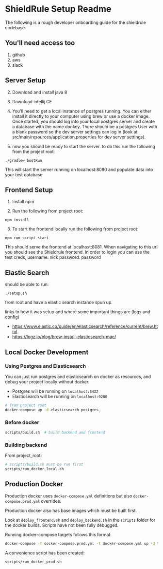 # ShieldRule Setup Readme

The following is a rough developer onboarding guide for the shieldrule
codebase

## You'll need access too
1. github
2. aws
3. slack

## Server Setup

2. Download and install java 8

2. Download intellij CE

3. You'll need to get a local instance of postgres running. You can either
install it directly to your computer using brew or use a docker image. Once started, you should
log into your local postgres server and create a database with the name donkey. There should
be a postgres User with a blank password so the dev server settings can log in 
(look at src/main/resources/application.properties for dev server settings). 


4. now you should be ready to start the server. to do this run the following from the project root:
```
./gradlew bootRun
```
This will start the server running on localhost:8080 and populate data into your test database


## Frontend Setup

1. Install npm

2. Run the following from project root:
```
npm install
```

3. To start the frontend locally run the following from project root:
```
npm run-script start
```
This should serve the frontend at localhost:8081. When navigating to this url you
should see the Shieldrule frontend. In order to login you can use the test creds,
username: nick
password: password

## Elastic Search
should be able to run:
```
./setup.sh
```
from root and have a elastic search instance spun up.

links to how it was setup and where some important things are (logs and config)
- https://www.elastic.co/guide/en/elasticsearch/reference/current/brew.html
- https://logz.io/blog/brew-install-elasticsearch-mac/



## Local Docker Development

### Using Postgres and Elasticsearch

You can just run postgres and elasticsearch on docker as resources, and debug your project locally without docker. 
- Postgres will be running on `localhost:5432`
- Elasticsearch will be running on `localhost:9200`

```bash
# from project root
docker-compose up -d elasticsearch postgres 
```


### Before docker

```bash
scripts/build.sh  # build backend and frontend
```

### Building backend

From project_root:

```bash
# scripts/build.sh must be run first
scripts/run_docker_local.sh
```

## Production Docker

Production docker uses `docker-compose.yml` definitions but also `docker-compose.prod.yml` overrides.

Production docker also has base images which must be built first.

Look at `deploy_frontend.sh` and `deploy_backend.sh` in the `scripts` folder for the docker builds. Scripts have not been fully debugged.


Running docker-compose targets follows this format:

```bash
docker-compose -f docker-compose.prod.yml -f docker-compose.yml up -d target
```

A convenience script has been created:

```bash
scripts/run_docker_prod.sh
```


